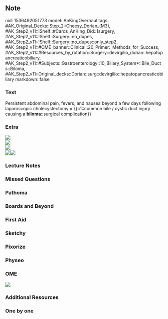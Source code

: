 ## Note
nid: 1536492051773
model: AnKingOverhaul
tags: #AK_Original_Decks::Step_2::Cheesy_Dorian_(M3), #AK_Step2_v11::!Shelf::#Cards_AnKing_Did::1surgery, #AK_Step2_v11::!Shelf::Surgery::no_dupes, #AK_Step2_v11::!Shelf::Surgery::no_dupes::only_step2, #AK_Step2_v11::#OME_banner::Clinical::20_Primer:_Methods_for_Success, #AK_Step2_v11::#Resources_by_rotation::Surgery::devirgilio_dorian::hepatopancreaticobiliary, #AK_Step2_v11::#Subjects::Gastroenterology::10_Biliary_System*::Bile_Ducts::Biloma, #AK_Step2_v11::Original_decks::Dorian::surg::devirgilio::hepatopancreaticobiliary
markdown: false

### Text
<div>
  Persistent abdominal pain, fevers, and nausea beyond a few days
  following laparoscopic cholecystectomy = {{c1::common bile /
  cystic duct injury causing a <b>biloma</b>::surgical
  complication}}
</div>

### Extra
<div><img src="paste-844046973009921.jpg"></div>
<div><img src="paste-778385512988673.jpg"></div>
<div><img src="paste-778351153250305.jpg"></div><img src=
"paste-778325383446529.jpg"><img src="paste-778338268348417.jpg">

### Lecture Notes


### Missed Questions


### Pathoma


### Boards and Beyond


### First Aid


### Sketchy


### Pixorize


### Physeo


### OME
<div class="ome-widget">
  <a href="https://onlinemeded.org/spa/surgery?ref=anki"><img src=
  "_OME_AnkiFlashcards_Topic_1.png"></a>
</div>

### Additional Resources


### One by one

